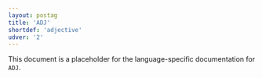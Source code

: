 ```yaml
---
layout: postag
title: 'ADJ'
shortdef: 'adjective'
udver: '2'
---
```


This document is a placeholder for the language-specific documentation
for `ADJ`.
